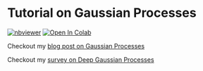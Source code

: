 # Tutorial on Gaussian Processes 

[![nbviewer](https://raw.githubusercontent.com/jupyter/design/master/logos/Badges/nbviewer_badge.svg)](https://nbviewer.jupyter.org/github/kdkalvik/gaussian-processes-tutorial/blob/main/gaussian_processes_tutorial.ipynb) [![Open In Colab](https://colab.research.google.com/assets/colab-badge.svg)](https://colab.research.google.com/github/kdkalvik/gaussian-processes-tutorial/blob/main/gaussian_processes_tutorial.ipynb)

Checkout my [blog post on Gaussian Processes](https://kdkalvik.github.io/GPs)

Checkout my [survey on Deep Gaussian Processes](https://arxiv.org/pdf/2106.12135.pdf)
